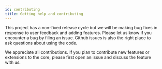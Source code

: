 ```yaml
---
id: contributing
title: Getting help and contributing
---
```


This project has a non-fixed release cycle but we will be making bug fixes in
response to user feedback and adding features. Please let us know if you
encounter a bug by filing an issue. Github issues is also the right place to ask
questions about using the code.

We appreciate all contributions. If you plan to contribute new features or
extensions to the core, please first open an issue and discuss the feature with
us.
